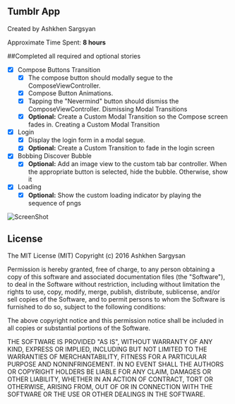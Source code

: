 ##  Tumblr App
Created by Ashkhen Sargsyan

Approximate Time Spent: **8 hours**

##Completed all required and optional stories
- [x] Compose Buttons Transition
	- [x] The compose button should modally segue to the ComposeViewController.
	- [x] Compose Button Animations.
	- [x] Tapping the "Nevermind" button should dismiss the ComposeViewController. Dismissing Modal Transitions
	- [x] **Optional:** Create a Custom Modal Transition so the Compose screen fades in. Creating a Custom Modal Transition
- [x] Login
	- [x] Display the login form in a modal segue.
	- [x] **Optional:** Create a Custom Transition to fade in the login screen
- [x] Bobbing Discover Bubble
	- [x] **Optional:** Add an image view to the custom tab bar controller. When the appropriate button is selected, hide the bubble. Otherwise, show it 
- [x] Loading
	-[x] **Optional:** Show the custom loading indicator by playing the sequence of pngs 

![ScreenShot]()

## License

The MIT License (MIT)
Copyright (c) 2016 Ashkhen Sargysan

Permission is hereby granted, free of charge, to any person obtaining a copy of this software and associated documentation files (the "Software"), to deal in the Software without restriction, including without limitation the rights to use, copy, modify, merge, publish, distribute, sublicense, and/or sell copies of the Software, and to permit persons to whom the Software is furnished to do so, subject to the following conditions:

The above copyright notice and this permission notice shall be included in all copies or substantial portions of the Software.

THE SOFTWARE IS PROVIDED "AS IS", WITHOUT WARRANTY OF ANY KIND, EXPRESS OR IMPLIED, INCLUDING BUT NOT LIMITED TO THE WARRANTIES OF MERCHANTABILITY, FITNESS FOR A PARTICULAR PURPOSE AND NONINFRINGEMENT. IN NO EVENT SHALL THE AUTHORS OR COPYRIGHT HOLDERS BE LIABLE FOR ANY CLAIM, DAMAGES OR OTHER LIABILITY, WHETHER IN AN ACTION OF CONTRACT, TORT OR OTHERWISE, ARISING FROM, OUT OF OR IN CONNECTION WITH THE SOFTWARE OR THE USE OR OTHER DEALINGS IN THE SOFTWARE.